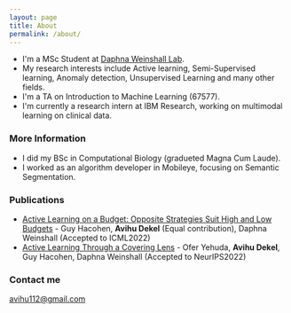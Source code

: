 ```yaml
---
layout: page
title: About
permalink: /about/
---
```


- I'm a MSc Student at [Daphna Weinshall Lab](https://www.cs.huji.ac.il/~daphna/).
- My research interests include Active learning, Semi-Supervised learning, Anomaly detection, Unsupervised Learning and many other fields.
- I'm a TA on Introduction to Machine Learning (67577).
- I'm currently a research intern at IBM Research, working on multimodal learning on clinical data.


### More Information
- I did my BSc in Computational Biology (gradueted Magna Cum Laude).
- I worked as an algorithm developer in Mobileye, focusing on Semantic Segmentation.

### Publications
- [Active Learning on a Budget: Opposite Strategies Suit High and Low Budgets](https://arxiv.org/abs/2202.02794) - Guy Hacohen, **Avihu Dekel** (Equal contribution), Daphna Weinshall (Accepted to ICML2022)
- [Active Learning Through a Covering Lens](https://arxiv.org/abs/2205.11320) - Ofer Yehuda, **Avihu Dekel**, Guy Hacohen, Daphna Weinshall (Accepted to NeurIPS2022)


### Contact me

[avihu112@gmail.com](mailto:avihu112@gmail.com)
